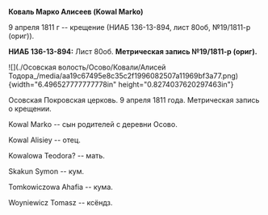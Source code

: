 **Коваль Марко Алисеев (Kowal Marko)**

9 апреля 1811 г -- крещение (НИАБ 136-13-894, лист 80об, №19/1811-р
(ориг)).

**НИАБ 136-13-894:** Лист 80об. **Метрическая запись №19/1811-р
(ориг).**

![](./Осовская волость/Осово/Ковали/Алисей Тодора_/media/aa19c67495e8c35c2f1996082507a11969bf3a77.png){width="6.496527777777778in"
height="0.8274037620297463in"}

Осовская Покровская церковь. 9 апреля 1811 года. Метрическая запись о
крещении.

Kowal Markо -- сын родителей с деревни Осовo.

Kowal Alisiey -- отец.

Kowalowa Teodora? -- мать.

Skakun Symon -- кум.

Tomkowiczowa Ahafia -- кума.

Woyniewicz Tomasz -- ксёндз.
